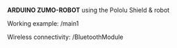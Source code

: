 <b>ARDUINO ZUMO-ROBOT</b>
using the Pololu Shield & robot


Working example: /main1

Wireless connectivity: /BluetoothModule
